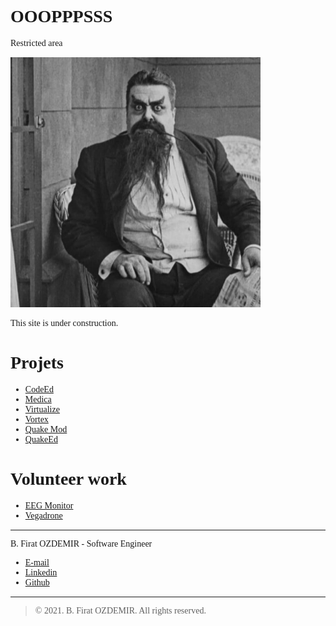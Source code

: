 <link rel="stylesheet" type="text/css" href="https://fonts.googleapis.com/css?family=Ubuntu:regular,bold&subset=Latin">
<style>
	* {
		font-family: Ubuntu, "times new roman", times, roman, serif;
	}
	img { max-width: 400px; }
</style>

# OOOPPPSSS

Restricted area

![Image](assets/eric.jpg)

This site is under construction.

# Projets

* [CodeEd](./codeed.html)
* [Medica](./medica.html)
* [Virtualize](./virtualize.html)
* [Vortex](./vortex.html)
* [Quake Mod](./quakemod.html)
* [QuakeEd](./quakeed.html)

# Volunteer work

* [EEG Monitor](./eeg.html)
* [Vegadrone](./drone.html)

---

B. Firat OZDEMIR - Software Engineer

* [E-mail](b.firat.ozdemir@gmail.com)
* [Linkedin](https://www.linkedin.com/in/bfiratozdemir/)
* [Github](https://github.com/JackCampbell)

---
> © 2021. B. Firat OZDEMIR. All rights reserved.
